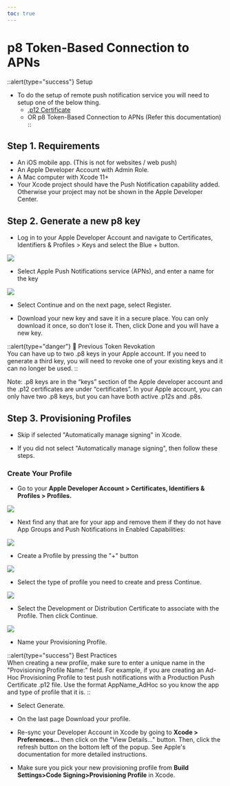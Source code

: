 ```yaml
---
toc: true
---
```


# p8 Token-Based Connection to APNs

::alert{type="success"}
Setup   
- To do the setup of remote push notification service you will need to setup one of the below thing.
  - [.p12 Certificate](../configurations/p12_certificate.md)
  - OR p8 Token-Based Connection to APNs (Refer this documentation)
::



## Step 1. Requirements

- An iOS mobile app. (This is not for websites / web push)
- An Apple Developer Account with Admin Role.
- A Mac computer with Xcode 11+
- Your Xcode project should have the Push Notification capability added. Otherwise your project may not be shown in the  Apple Developer Center.

## Step 2. Generate a new p8 key

- Log in to your Apple Developer Account and navigate to Certificates, Identifiers & Profiles > Keys and select the Blue + button.

<img src="/images/flutter/apple-dev-portal/p8-a.jpeg">

- Select Apple Push Notifications service (APNs), and enter a name for the key

<img src="/images/flutter/apple-dev-portal/p8-b.jpeg">

- Select Continue and on the next page, select Register.

- Download your new key and save it in a secure place. You can only download it once, so don't lose it. Then, click Done and you will have a new key.

::alert{type="danger"} 
🚧 Previous Token Revokation   
You can have up to two .p8 keys in your Apple account. If you need to generate a third key, you will need to revoke one of your existing keys and it can no longer be used.
::

Note: .p8 keys are in the “keys” section of the Apple developer account and the .p12 certificates are under “certificates”. In your Apple account, you can only have two .p8 keys, but you can have both active .p12s and .p8s.

## Step 3. Provisioning Profiles

- Skip if selected "Automatically manage signing" in Xcode.

- If you did not select "Automatically manage signing", then follow these steps.

### Create Your Profile

- Go to your **Apple Developer Account > Certificates, Identifiers & Profiles > Profiles.**

<img src="/images/flutter/apple-dev-portal/profile.png">

- Next find any that are for your app and remove them if they do not have App Groups and Push Notifications in Enabled Capabilities:

<img src="/images/flutter/apple-dev-portal/profile-a.png">

- Create a Profile by pressing the "+" button

<img src="/images/flutter/apple-dev-portal/profile-b.png">

- Select the type of profile you need to create and press Continue.

<img src="/images/flutter/apple-dev-portal/profile-c.png">

- Select the Development or Distribution Certificate to associate with the Profile. Then click Continue.

<img src="/images/flutter/apple-dev-portal/profile-d.png">

- Name your Provisioning Profile.

::alert{type="success"}
Best Practices   
When creating a new profile, make sure to enter a unique name in the "Provisioning Profile Name:" field.
For example, if you are creating an Ad-Hoc Provisioning Profile to test push notifications with a Production Push Certificate .p12 file. Use the format AppName_AdHoc so you know the app and type of profile that it is.
::

- Select Generate.

- On the last page Download your profile.

- Re-sync your Developer Account in Xcode by going to **Xcode > Preferences...** then click on the "View Details..." button. Then, click the refresh button on the bottom left of the popup. See Apple's documentation for more detailed instructions.

- Make sure you pick your new provisioning profile from **Build Settings>Code Signing>Provisioning Profile** in Xcode.
